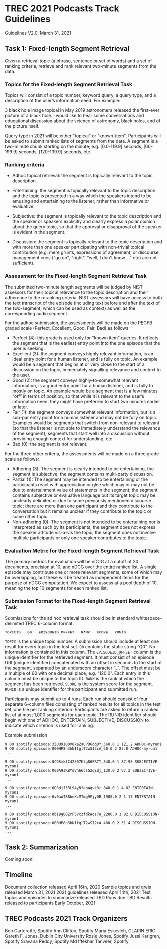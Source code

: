 # TREC 2021 Podcasts Track Guidelines
Guidelines V2.0, March 31, 2021

## Task 1: Fixed-length Segment Retrieval 

Given a retrieval topic (a phrase, sentence or set of words) and a set of ranking criteria, retrieve and rank relevant two-minute segments from the data. 

### Topics for the Fixed-length Segment Retrieval Task

Topics will consist of a topic number, keyword query, a query type, and a description of the user’s information need.  For example:

<topic>
<num>3</num>
<query>black hole image</query>
<type>topical</type>
<description>In May 2019 astronomers released the first-ever picture of a black hole. I would like to hear some conversations and educational discussion about the science of astronomy, black holes, and of the picture itself.</description>
</topic>

Query type in 2021 will be either "topical" or "known-item". Participants will be asked to submit ranked lists of segments from the data. A segment is a two-minute chunk starting on the minute; e.g. [0.0-119.9] seconds, [60-199.9] seconds, [120-139.9] seconds, etc.

### Ranking criteria

*  Adhoc topical retrieval: the segment is topically relevant to the topic description. 

*  Entertaining: the segment is topically relevant to the topic description and the topic is presented in a way which the speakers intend to be amusing and entertaining to the listener, rather than informative or evaluative. 

*  Subjective: the segment is topically relevant to the topic description and the speaker or speakers explicitly and clearly express a polar opinion about the query topic, so that the approval or disapproval of the speaker is evident in the segment.

*  Discussion: the segment is topically relevant to the topic description and with more than one speaker participating with non-trivial topical contribution (e.g. mere grunts, expressions of agreement, or discourse management cues ("go on", "right", "well, I don't know ..." etc) are not sufficient). 

### Assessment for the Fixed-length Segment Retrieval Task

The submitted two-minute length segments will be judged by NIST assessors for their topical relevance to the topic description and their adherence to the reranking criteria.  NIST assessors will have access to both the text transcript of the episode (including text before and after the text of the two-segment, which can be used as context) as well as the corresponding audio segment.  

For the adhoc submission, the assessments will be made on the PEGFB graded scale (Perfect, Excellent, Good, Fair, Bad) as follows:

* Perfect (4): this grade is used only for "known item" queries.  It reflects the segment that is the earliest entry point into the one episode that the user is seeking.
* Excellent (3): the segment conveys highly relevant information, is an ideal entry point for a human listener, and is fully on topic.  An example would be a segment that begins at or very close to the start of a discussion on the topic, immediately signalling relevance and context to the user.
* Good (2): the segment conveys highly-to-somewhat relevant information, is a good entry point for a human listener, and is fully to mostly on topic.  An example would be a segment that is a few minutes “off” in terms of position, so that while it is relevant to the user’s information need, they might have preferred to start two minutes earlier or later.
* Fair (1): the segment conveys somewhat relevant information, but is a sub-par entry point for a human listener and may not be fully on topic.  Examples would be segments that switch from non-relevant to relevant (so that the listener is not able to immediately understand the relevance of the segment), segments that start well into a discussion without providing enough context for understanding, etc.
* Bad (0): the segment is not relevant.

For the three other criteria, the assessments will be made on a three grade scale as follows:
* Adhering (3): The segment is clearly intended to be entertaining, the segment is subjective; the segment contains multi-party discussion.
* Partial (1): The segment may be intended to be entertaining or the participants react with appreciation or glee which may or may not be due to entertainment value of statements in the segment; the segment contains subjective or evaluative language but its target topic may be unclearly delimited or due to some previously mentioned discourse topic; there are more than one participant and they contribute to the conversation but it remains unclear if they contribute to the topic or some other topic. 
* Non-adhering (0): The segment is not intended to be entertaining nor is interpreted as such by its participants; the segment does not express the speaker attitude vis-a-vis the topic; the segment does not involve multiple participants or only one speaker contributes to the topic. 

### Evaluation Metric for the Fixed-length Segment Retrieval Task

The primary metrics for evaluation will be nDCG at a cutoff of 30 documents, precision at 10, and nDCG over the entire ranked list. A single episode may contribute one or more relevant segments, some of which may be overlapping, but these will be treated as independent items for the purpose of nDCG computation.  We expect to assess at a pool depth of 10, meaning the top 10 segments for each ranked list. 

### Submission Format for the Fixed-length Segment Retrieval Task

Submissions for the ad hoc retrieval task should be in standard whitespace-delimited TREC 6-column format.

```
TOPICID   Q0   EPISODEID_OFFSET   RANK   SCORE   RUNID
```

`TOPIC` is the unique topic number.  A submission should include at least one result for every topic in the test set.
`Q0` contains the static string “Q0”.  No information is contained in this column.
The `EPISODEID_OFFSET` column is the unique identifier for the retrieved segment.  It must consist of an episode URI (unique identifier) concatenated with an offset in seconds to the start of the segment, separated by an underscore character “_”.  The offset must be a multiple of 60 with one decimal place, e.g. “120.0”.  Each entry in this column must be unique to the topic ID.
`RANK` is the rank at which the segment has been retrieved.
`SCORE` is the system score for the segment.
`RUNID` is a unique identifier for the participant and submitted run.

Participants may submit up to 4 runs. Each run should consist of four separate 6-column files consisting of ranked results for all topics in the test set, one file per ranking criterion. Participants are asked to return a ranked list of at most 1,000 segments for each topic. The RUNID identifier should begin with one of ADHOC, ENTERTAIN, SUBJECTIVE, DISCUSSION to indicate which criterion is used for ranking. 

Example submission

```
9 Q0 spotify:episode:3ZUU9IO0V8kaZaUPD6qqDY_360.0 1 121.2 ADHOC-myrun1
9 Q0 spotify:episode:000HP8n3hNIfglT2wSI2cA_60.0 2 87.8 ADHOC-myrun1
...
```

```
9 Q0 spotify:episode:0CDSmklC42307Ktg86ER7Y_840.0 1 87.98 SUBJECTIVE-myrun1
9 Q0 spotify:episode:000A9sRBYdVh66csG2qEdj_120.0 2 67.2 SUBJECTIVE-myrun1
...
```

```
9 Q0 spotify:episode:6O8djf3RL94yNfaoWqvk3r_840.0 1 4.82 ENTERTAIN-myrun1
9 Q0 spotify:episode:6v0auT8BbeXzMTmg9FjyDB_1980.0 2 1.17 ENTERTAIN-myrun1
...
```

```
9 Q0 spotify:episode:0bI9g00ZrF5VczfdkWds7a_2280.0 1 82.0 DISCUSSION-myrun1
9 Q0 spotify:episode:000HP8n3hNIfglT2wSI2cA_480.0 2 31.4 DISCUSSION-myrun1
...
```


## Task 2: Summarization

Coming soon!


## Timeline

Document collection released
April 16th, 2020
Sample topics and qrels released
March 31, 2021
2021 guidelines released
April 14th, 2021
Test topics and episodes to summarize released
TBD
Runs due
TBD
Results released to participants
Early October, 2021


## TREC Podcasts 2021 Track Organizers

Ben Carterette, Spotify
Ann Clifton, Spotify
Maria Eskevich,  CLARIN ERIC
Gareth F. Jones, Dublin City University
Rosie Jones, Spotify
Jussi Karlgren, Spotify
Sravana Reddy, Spotify
Md Iftekhar Tanveer, Spotify
